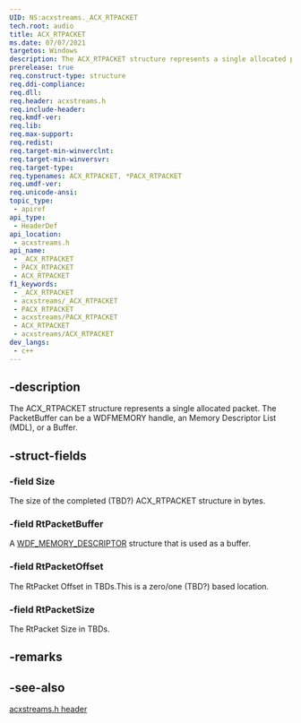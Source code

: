 ```yaml
---
UID: NS:acxstreams._ACX_RTPACKET
tech.root: audio
title: ACX_RTPACKET
ms.date: 07/07/2021
targetos: Windows
description: The ACX_RTPACKET structure represents a single allocated packet. The PacketBuffer can be a WDFMEMORY handle, an MDL, or a Buffer. 
prerelease: true
req.construct-type: structure
req.ddi-compliance: 
req.dll: 
req.header: acxstreams.h
req.include-header: 
req.kmdf-ver: 
req.lib: 
req.max-support: 
req.redist: 
req.target-min-winverclnt: 
req.target-min-winversvr: 
req.target-type: 
req.typenames: ACX_RTPACKET, *PACX_RTPACKET
req.umdf-ver: 
req.unicode-ansi: 
topic_type:
 - apiref
api_type:
 - HeaderDef
api_location:
 - acxstreams.h
api_name:
 - _ACX_RTPACKET
 - PACX_RTPACKET
 - ACX_RTPACKET
f1_keywords:
 - _ACX_RTPACKET
 - acxstreams/_ACX_RTPACKET
 - PACX_RTPACKET
 - acxstreams/PACX_RTPACKET
 - ACX_RTPACKET
 - acxstreams/ACX_RTPACKET
dev_langs:
 - c++
---
```


## -description

The ACX_RTPACKET structure represents a single allocated packet. The PacketBuffer can be a WDFMEMORY handle, an Memory Descriptor List (MDL), or a Buffer.  

## -struct-fields

### -field Size

The size of the completed (TBD?) ACX_RTPACKET structure in bytes.

### -field RtPacketBuffer

A [WDF_MEMORY_DESCRIPTOR](/windows-hardware/drivers/ddi/wdfmemory/ns-wdfmemory-_wdf_memory_descriptor) structure that is used as a buffer.

### -field RtPacketOffset

The RtPacket Offset in TBDs.This is a zero/one (TBD?) based location.

### -field RtPacketSize

The RtPacket Size in TBDs.

## -remarks

## -see-also

[acxstreams.h header](index.md)

